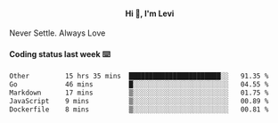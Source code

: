 <h4 style="text-align: center;">Hi 👋, I'm Levi</h4>  Never Settle. Always Love
<!---<img align="right" alt="Coding" width="300" src="https://i.pinimg.com/originals/81/17/8b/81178b47a8598f0c81c4799f2cdd4057.gif"></p> --->

#### Coding status last week ⌨️

<!--START_SECTION:waka-->

```txt
Other         15 hrs 35 mins  ███████████████████████░░   91.35 %
Go            46 mins         █░░░░░░░░░░░░░░░░░░░░░░░░   04.55 %
Markdown      17 mins         ▒░░░░░░░░░░░░░░░░░░░░░░░░   01.75 %
JavaScript    9 mins          ▒░░░░░░░░░░░░░░░░░░░░░░░░   00.89 %
Dockerfile    8 mins          ▒░░░░░░░░░░░░░░░░░░░░░░░░   00.81 %
```

<!--END_SECTION:waka-->
